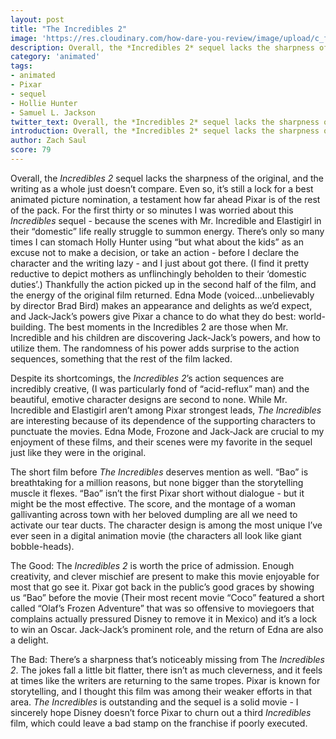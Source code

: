 ```yaml
---
layout: post
title: "The Incredibles 2"
image: 'https://res.cloudinary.com/how-dare-you-review/image/upload/c_fill,h_399,w_760/v1529473279/incredibles2.png'
description: Overall, the *Incredibles 2* sequel lacks the sharpness of the original, and the writing as a whole just doesn’t compare.
category: 'animated'
tags:
- animated
- Pixar
- sequel
- Hollie Hunter
- Samuel L. Jackson
twitter_text: Overall, the *Incredibles 2* sequel lacks the sharpness of the original, and the writing as a whole just doesn’t compare.
introduction: Overall, the *Incredibles 2* sequel lacks the sharpness of the original, and the writing as a whole just doesn’t compare.
author: Zach Saul
score: 79
---
```


Overall, the *Incredibles 2* sequel lacks the sharpness of the original, and the writing as a whole just doesn’t compare. Even so, it’s still a lock for a best animated picture nomination, a testament how far ahead Pixar is of the rest of the pack. For the first thirty or so minutes I was worried about this *Incredibles* sequel - because the scenes with Mr. Incredible and Elastigirl in their “domestic” life really struggle to summon energy. There’s only so many times I can stomach Holly Hunter using “but what about the kids” as an excuse not to make a decision, or take an action - before I declare the character and the writing lazy - and I just about got there. (I find it pretty reductive to depict mothers as unflinchingly beholden to their ‘domestic duties’.) Thankfully the action picked up in the second half of the film, and the energy of the original film returned. Edna Mode (voiced...unbelievably by director Brad Bird) makes an appearance and delights as we’d expect, and Jack-Jack’s powers give Pixar a chance to do what they do best: world-building. The best moments in the Incredibles 2 are those when Mr. Incredible and his children are discovering Jack-Jack’s powers, and how to utilize them. The randomness of his power adds surprise to the action sequences, something that the rest of the film lacked.

Despite its shortcomings, the *Incredibles 2*’s action sequences are incredibly creative, (I was particularly fond of “acid-reflux” man) and the beautiful, emotive character designs are second to none. While Mr. Incredible and Elastigirl aren’t among Pixar strongest leads, *The Incredibles* are interesting because of its dependence of the supporting characters to punctuate the movies. Edna Mode, Frozone and Jack-Jack are crucial to my enjoyment of these films, and their scenes were my favorite in the sequel just like they were in the original.

The short film before *The Incredibles* deserves mention as well. “Bao” is breathtaking for a million reasons, but none bigger than the storytelling muscle it flexes. “Bao” isn’t the first Pixar short without dialogue - but it might be the most effective. The score, and the montage of a woman gallivanting across town with her beloved dumpling are all we need to activate our tear ducts. The character design is among the most unique I’ve ever seen in a digital animation movie (the characters all look like giant bobble-heads).  

The Good: The *Incredibles 2* is worth the price of admission. Enough creativity, and clever mischief are present to make this movie enjoyable for most that go see it. Pixar got back in the public’s good graces by showing us “Bao” before the movie (Their most recent movie “Coco” featured a short called “Olaf’s Frozen Adventure” that was so offensive to moviegoers that complains actually pressured Disney to remove it in Mexico) and it’s a lock to win an Oscar. Jack-Jack’s prominent role, and the return of Edna are also a delight.

The Bad: There’s a sharpness that’s noticeably missing from The *Incredibles 2*. The jokes fall a little bit flatter, there isn’t as much cleverness, and it feels at times like the writers are returning to the same tropes. Pixar is known for storytelling, and I thought this film was among their weaker efforts in that area. *The Incredibles* is outstanding and the sequel is a solid movie - I sincerely hope Disney doesn’t force Pixar to churn out a third *Incredibles* film, which could leave a bad stamp on the franchise if poorly executed.
